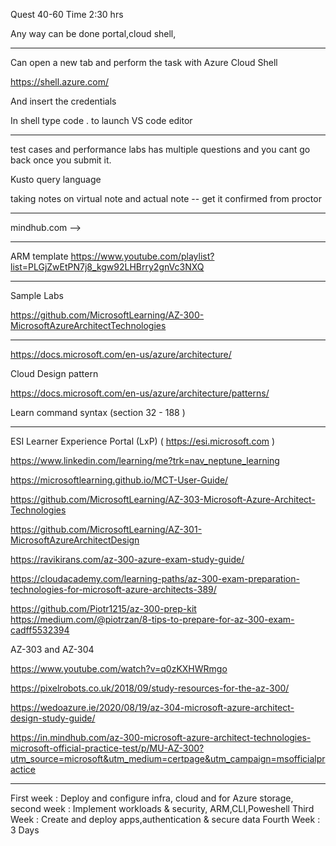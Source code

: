 Quest 40-60
Time 2:30 hrs

Any way can be done portal,cloud shell, 




------------------------------------------------------------------------------
Can open a new tab and perform the task with Azure Cloud Shell 

https://shell.azure.com/

And insert the credentials 

In shell type code . to launch VS code editor


-----------------------------------------------------------------------------
test cases and performance labs has multiple questions and you cant go back once you submit it.

Kusto query language

taking notes on virtual note  and  actual note -- get it confirmed from proctor



------------------------------------------------------------------------------
mindhub.com --> 



--------------------------------------
ARM template 
https://www.youtube.com/playlist?list=PLGjZwEtPN7j8_kgw92LHBrry2gnVc3NXQ


---------------------------------------------------------------------------------------

Sample Labs 

https://github.com/MicrosoftLearning/AZ-300-MicrosoftAzureArchitectTechnologies

------------------------------------------------------------------------------------

https://docs.microsoft.com/en-us/azure/architecture/


Cloud Design pattern

https://docs.microsoft.com/en-us/azure/architecture/patterns/


Learn command syntax (section 32 - 188 )


---------------------------------------------------------------------------------

ESI Learner Experience Portal (LxP)  ( https://esi.microsoft.com )


https://www.linkedin.com/learning/me?trk=nav_neptune_learning 

https://microsoftlearning.github.io/MCT-User-Guide/

https://github.com/MicrosoftLearning/AZ-303-Microsoft-Azure-Architect-Technologies

https://github.com/MicrosoftLearning/AZ-301-MicrosoftAzureArchitectDesign


https://ravikirans.com/az-300-azure-exam-study-guide/


https://cloudacademy.com/learning-paths/az-300-exam-preparation-technologies-for-microsoft-azure-architects-389/


https://github.com/Piotr1215/az-300-prep-kit
https://medium.com/@piotrzan/8-tips-to-prepare-for-az-300-exam-cadff5532394

AZ-303 and AZ-304

https://www.youtube.com/watch?v=q0zKXHWRmgo

https://pixelrobots.co.uk/2018/09/study-resources-for-the-az-300/


https://wedoazure.ie/2020/08/19/az-304-microsoft-azure-architect-design-study-guide/

https://in.mindhub.com/az-300-microsoft-azure-architect-technologies-microsoft-official-practice-test/p/MU-AZ-300?utm_source=microsoft&utm_medium=certpage&utm_campaign=msofficialpractice

------------------------------------------
First week  : Deploy and configure infra, cloud and for Azure storage, 
second week : Implement workloads & security, ARM,CLI,Poweshell
Third Week  : Create and deploy apps,authentication & secure data
Fourth Week :
3 Days 